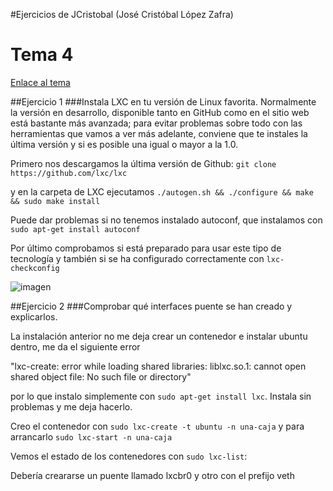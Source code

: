 #Ejercicios de JCristobal (José Cristóbal López Zafra)

# Tema 4

[Enlace al tema](http://jj.github.io/IV/documentos/temas/Contenedores)


##Ejercicio 1
###Instala LXC en tu versión de Linux favorita. Normalmente la versión en desarrollo, disponible tanto en GitHub como en el sitio web está bastante más avanzada; para evitar problemas sobre todo con las herramientas que vamos a ver más adelante, conviene que te instales la última versión y si es posible una igual o mayor a la 1.0.

Primero nos descargamos la última versión de Github:
`git clone https://github.com/lxc/lxc`

y en la carpeta de LXC ejecutamos `./autogen.sh && ./configure && make && sudo make install`

Puede dar problemas si no tenemos instalado autoconf, que instalamos con `sudo apt-get install autoconf`

Por último comprobamos si está preparado para usar este tipo de tecnología y también si se ha configurado correctamente con `lxc-checkconfig`
		
![imagen](http://i.imgur.com/HRgX8yc.png)


##Ejercicio 2
###Comprobar qué interfaces puente se han creado y explicarlos.

La instalación anterior no me deja crear un contenedor e instalar ubuntu dentro, me da el siguiente error

"lxc-create: error while loading shared libraries: liblxc.so.1: cannot open shared object file: No such file or directory"

por lo que instalo simplemente con `sudo apt-get install lxc`. Instala sin problemas y me deja hacerlo.

Creo el contenedor con `sudo lxc-create -t ubuntu -n una-caja` y para arrancarlo `sudo lxc-start -n una-caja`

Vemos el estado de los contenedores con `sudo lxc-list`:



Debería creararse un puente llamado lxcbr0 y otro con el prefijo veth
